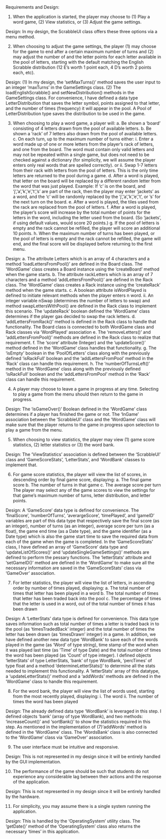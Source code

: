 Requirements and Design:


1.    When the application is started, the player may choose to (1) Play a word game, (2) View statistics, or (3) Adjust the game settings.  

Design: 
In my design, the ScrabbleUI class offers these three options via a menu method.



2.    When choosing to adjust the game settings, the player (1) may choose for the game to end after a certain maximum number of turns and (2) may adjust the number of and the letter points for each letter available in the pool of letters, starting with the default matching the English Scrabble distribution (12 E’s worth 1 point each, 4 D’s worth 2 points each, etc).

Design:
(1) In my design, the ‘setMaxTurns()’ method saves the user input  to an integer ‘maxTurns’ in the GameSettings class.
(2) The loadEnglishScrabble() and setNewDistribution() methods in the GameSettings class. For convenience, I have defined a data type LetterDistribution that saves the letter symbol, points assigned to that letter, and the number of times (frequency) it will appear in the pool. A Pool of LetterDistribution type saves the distribution to be used in the game.




3.    When choosing to play a word game, a player will:
a.    Be shown a ‘board’ consisting of 4 letters drawn from the pool of available letters.
b.    Be shown a ‘rack’ of 7 letters also drawn from the pool of available letters.
c.    On each turn, up to the maximum number of turns either:
i.    Enter a word made up of one or more letters from the player’s rack of letters, and one from the board.  The word must contain only valid letters and may not be repeated within a single game, but does not need to be checked against a dictionary (for simplicity, we will assume the player enters only real words that are spelled correctly).
or
ii.    Swap 1-7 letters from their rack with letters from the pool of letters.  This is the only time letters are returned to the pool during a game.
d.    After a word is played, that letter on the board will be replaced by a different random letter from the word that was just played.  Example:  If ‘c’ is on the board, and ‘j’,’a’,’k’,’e’,’t’,’s’ are part of the rack, then the player may enter ‘jackets’ as a word, and the ‘c’ will be randomly replaced by the ‘j’,’a’,’k’,’e’,’t’, or ’s’ for the next turn on the board.
e.    After a word is played, the tiles used from the rack are replaced from the pool of letters.
f.    After a word is played, the player’s score will increase by the total number of points for the letters in the word, including the letter used from the board. (So ‘jackets’, if using default values, would score 20 points.)
g.    If the pool of letters is empty and the rack cannot be refilled, the player will score an additional 10 points.
h.    When the maximum number of turns has been played, or the pool of letters is empty and the rack cannot be refilled, the game will end, and the final score will be displayed before returning to the first menu.

Design:
a. The attribute Letters which is an array of 4 characters and a method ‘loadLettersFromPool()’ are defined in the Board class. The ‘WordGame’ class creates a Board instance using the ‘createBoard’ method when the game starts.
b. The attribute rackLetters which is an array of 7 characters and a method ‘addLettersFromPool()’ are defined in the Rack class. The ‘WordGame’ class creates a Rack instance using the ‘createRack’ method when the game starts.
c. A boolean attribute isWordPlayed is defined to initiate relevant methods when the player enters n word. ii. An integer variable nSwap (determines the number of letters to swap) and method swapLettersWithPool() are defined in the Rack class to implement this scenario. The ‘updateRack’ boolean defined the ‘WordGame’ class determines if the player gas decided to swap the rack letters.
d. ‘addLettersFromRack()’ method is defined in the Rack class to handle that functionality. The Board class is connected to both WordGame class  and Rack classes via ‘WordPlayed’ association
e. The ‘removeLetters()’ and ‘addLettersFromPool()’  methods are defined in the Rack class to realize that requirement.
f. The ‘score’ attribute (Integer) and the ‘updateScore()’ method defined in the ‘WordGame’ class handles that functionality.
g. The ‘isEmpty’ boolean in the ‘PoolOfLetters’ class along with the previously defined ‘isRackFull’ boolean and the ‘addLettersFromPool’ method in the ‘Rack’ class can handle this requirement.
h. The ‘numberOfTurnsLeft()’ method in the ‘WordGame’ class along with the previously defined ‘isRackFull’ boolean and the ‘addLettersFromPool’ method in the ‘Rack’ class can handle this requirement.




4.    A player may choose to leave a game in progress at any time.  Selecting to play a game from the menu should then return to the game in progress.

Design:
The ‘isGameOver()’ Boolean defined in the ‘WordGame’ class determines if a player has finished the game or not. The ‘InGame’ association between the ‘ScrabbleUI’ class and the ‘WordGame’ class will make sure that the player returns to the game in progress upon selection to play a game from the menu.



5.    When choosing to view statistics, the player may view (1) game score statistics, (2) letter statistics or (3) the word bank.

Design:
The ‘ViewStatistics’ association is defined between the ‘ScrabbleUI’ class and ‘GameScoreStats’, ‘LetterStats’, and ‘WordBank’ classes to implement that.



6.    For game score statistics, the player will view the list of scores, in descending order by final game score, displaying:
a.    The final game score
b.    The number of turns in that game
c.    The average score per turn
The player may select any of the game scores to view the settings for that game’s maximum number of turns, letter distribution, and letter points.

Design:
A ‘GameScore’ data type is defined for convenience. The ‘finalScore’, ‘numberOfTurns’, ‘averargeScore’, ‘timePlayed’, and ‘gameID’ variables are part of this data type that respectively save the final score (as an integer),  number of turns (as an integer), average score per turn (as a float), the game end time (as a Date type), and the game identifier (as a Date type) which is also the game start time to save the required data from each of the game when the game is completed. In the ‘GameScoreStats’ class, I have defined an array of ‘GameScore’ data type and ‘updateListOfScores()’ and ‘updateSingleGameSettings()’ methods are defined to perform the pessary functions. The ‘letterStats’ attribute and ‘setGameID()’ method are defined in the ‘WordGame’ to make sure all the necessary information are saved in the ‘GameScoreStats’ class via ‘GameOver’ association.



7.    For letter statistics, the player will view the list of letters, in ascending order by number of times played, displaying:
a.    The total number of times that letter has been played in a word
b.    The total number of times that letter has been traded back into the pool
c.    The percentage of times that the letter is used in a word, out of the total number of times it has been drawn

Design:
A ‘LetterStats’ data  type is defined for convenience. This data type saves information such as total number of times a letter is traded back in to the pool (as ‘timesTradedBack’ integer) and the total number of times the letter has been drawn (as ‘timesDrawn’ integer) in a game. In addition, we have defined another new data type ‘WordBank’ to save each of the words played in the game (as ‘Word’ of type string), time stamp of the word when it was played last time (as ‘Time’ of type Date) and the total number of times the word has been played (as ‘Count’ of type integer). I defined objects ‘letterStats’ of type LetterStats, ‘bank’ of type WordBank, ‘percTimes’ of type float and a method ‘determineLetterStats()’ to determine all the stats needed to implement this functionality. A ‘letterStats’ array of this datatype, a ‘updateLetterStats()’ method and a ‘addWords’ methods are defined in the ‘WordGame’ class to handle this requirement.




8.    For the word bank, the player will view the list of words used, starting from the most recently played, displaying:
i.    The word
ii.    The number of times the word has been played

Design:
The already defined data type ‘WordBank’ is leveraged in this step. I defined objects ‘bank’ (array of type WordBank), and two methods: ‘increaseCount()’ and ‘sortBank()’ to show the statistics required in this step. As mentioned in the implementation of (7)‘addWords’ method is defined in the ‘WordGame’ class. The ‘WordsBank’ class  is also connected to the ‘WordGame’ class via ‘GameOver’ association.



9.    The user interface must be intuitive and responsive.

Design:
This is not represented in my design since it will be entirely handled by the GUI implementation.



10.    The performance of the game should be such that students do not experience any considerable lag between their actions and the response of the application.

Design:
This is not represented in my design since it will be entirely handled by the hardware.



11.    For simplicity, you may assume there is a single system running the application.

Design:
This is handled by the ‘OperatingSystem’ utility class. The ‘getDate()’ method of the ‘OperatingSystem’ class also returns the necessary ‘times’ in this application.
